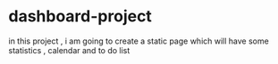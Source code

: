 # dashboard-project
in this project , i am going to create a static page which will have some statistics , calendar and to do list

